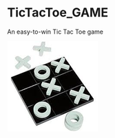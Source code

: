 # TicTacToe_GAME
<p> An easy-to-win Tic Tac Toe game </p>
<img src="TicTacToe/images/main_img.jpg" alt="Tic Tac Toe">
